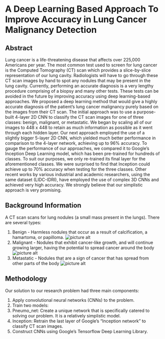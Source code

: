 # A Deep Learning Based Approach To Improve Accuracy in Lung Cancer Malignancy Detection #

## Abstract ##
Lung cancer is a life-threatening disease that affects over 225,000 Americans per year. The most common test used to screen for lung cancer is the Computed Tomography (CT) scan which provides a slice-by-slice representation of our lung cavity. Radiologists will have to go through these CT scan images by hand to spot any nodules that may be present in the lung cavity. Currently, performing an accurate diagnosis is a very lengthy procedure comprising of a biopsy and many other tests. These tests can be avoided in the future by improving accuracy using deep learning-based approaches. We proposed a deep learning method that would give a highly accurate diagnosis of the patient’s lung cancer malignancy purely based on the images from their CT scan. The initial approach was to use a purpose-built 4-layer 2D CNN to classify the CT scan images for one of three classes: benign, malignant, or metastatic. We began by scaling all of our images to 448 x 448 to retain as much information as possible as it went through each hidden layer. Our next approach employed the use of a slightly bigger 5-layer 2D CNN, which yielded much better performance in comparison to the 4-layer network, achieving up to 96% accuracy. To gauge the performance of our approaches, we compared it to Google’s Inception Deep Learning model, which has been pre-trained for hundreds of classes. To suit our purposes, we only re-trained its final layer for the aforementioned classes. We were surprised to find that Inception could achieve up to 70% accuracy when testing for the three classes. Other recent works by various industrial and academic researchers, using the same dataset (LIDC-IDRI), have employed the use of complex 3D CNNs and achieved very high accuracy. We strongly believe that our simplistic approach is very promising.

## Background Information ##
A CT scan scans for lung nodules (a small mass present in the lungs). There are several types:
1. Benign - Harmless nodules that occur as a result of calcification, a hamartoma, or papilloma.
![picture alt](https://img.medscapestatic.com/pi/meds/ckb/44/17144tn.jpg)
2. Malignant - Nodules that exhibit cancer-like growth, and will continue growing larger, having the potential to spread cancer around the body
![picture alt](http://www.stritch.luc.edu/lumen/MedEd/Radio/curriculum/Harrisons/Oncology/Adenoca_lung1.jpg)
3. Metastatic - Nodules that are a sign of cancer that has spread from other parts of the body
![picture alt](https://prod-images.static.radiopaedia.org/images/283981/aa3c0ceb1f960fda8dc41876e1d6c4_gallery.jpg)

## Methodology ##
Our solution to our research problem had three main components:
1. Apply convolutional neural networks (CNNs) to the problem.
1. Train two models:
  1. Pneumo_net: Create a unique network that is specifically catered to solving our problem. It is a relatively simplistic   model.
  2. Inception: Retrain the last layer of Google’s “Inception network” to classify CT scan images. 
3. Construct CNNs using Google’s Tensorflow Deep Learning Library.

